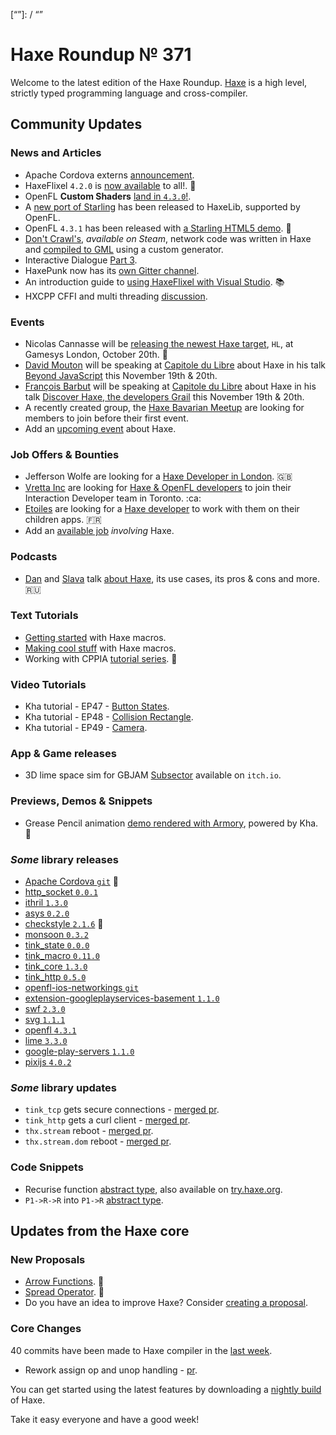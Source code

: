 [_template]: ../templates/roundup.html
[date]: / "2016-10-15 13:36:00"
[modified]: / "2016-10-16 14:45:00"
[published]: / "2016-10-16 15:00:00"
[description]: / "The latest news covering the Haxe community, featuring the latest HaxeFlixel and OpenFL releases, upcoming events, new jobs, new tutorials, new core proposals and loads more!"
[“”]: / “”

# Haxe Roundup № 371

Welcome to the latest edition of the Haxe Roundup. [Haxe](http://haxe.org/?utm_source=haxe.io) is a high level, strictly typed programming language and cross-compiler.

## Community Updates

### News and Articles

- Apache Cordova externs [announcement](https://groups.google.com/d/msg/haxelang/PccA6bTcGYw/YsN8yELtBQAJ).
- HaxeFlixel `4.2.0` is [now available](https://twitter.com/HaxeFlixel/status/785920752029732864) to all!. :tada:
- OpenFL __Custom Shaders__ [land in `4.3.0`!](https://twitter.com/Open_FL/status/785983148911845376).
- A [new port of Starling](https://twitter.com/peteshand/status/786538833646985220) has been released to HaxeLib, supported by OpenFL.
- OpenFL `4.3.1` has been released with [a Starling HTML5 demo](https://twitter.com/Open_FL/status/786973894263525376). :star2:
- [Don't Crawl's](http://store.steampowered.com/app/466770), _available on Steam_, network code was written in Haxe and [compiled to GML](https://twitter.com/YellowAfterlife/status/786055711663030273) using a custom generator.
- Interactive Dialogue [Part 3](https://twitter.com/jacobjanblom/status/786841222170238976).
- HaxePunk now has its [own Gitter channel](https://twitter.com/HaxePunk/status/784950885759594497).
- An introduction guide to [using HaxeFlixel with Visual Studio](https://twitter.com/HaxeFlixel/status/785921253102215172). :books:
- HXCPP CFFI and multi threading [discussion](https://groups.google.com/d/msg/haxelang/V-jzaEX7YD8/w5nI2HgKBQAJ).

### Events

- Nicolas Cannasse will be [releasing the newest Haxe target](https://twitter.com/ncannasse/status/781461240497397760), `HL`, at Gamesys London, October 20th. :star2: 
- [David Mouton](https://twitter.com/damoebius) will be speaking at [Capitole du Libre](https://twitter.com/capitoledulibre) about Haxe in his talk [Beyond JavaScript](https://2016.capitoledulibre.org/programme.html) this November 19th & 20th.
- [François Barbut](https://twitter.com/bablukid) will be speaking at [Capitole du Libre](https://twitter.com/capitoledulibre) about Haxe in his talk [Discover Haxe, the developers Grail](https://2016.capitoledulibre.org/programme.html) this November 19th & 20th.
- A recently created group, the [Haxe Bavarian Meetup](https://twitter.com/AdrianVeith/status/785083425006952448) are looking for members to join before their first event.
- Add an [upcoming event](https://github.com/skial/haxe.io/labels/events) about Haxe.

### Job Offers & Bounties

- Jefferson Wolfe are looking for a [Haxe Developer in London](https://twitter.com/Jefferson_Wolfe/status/783300475286347776). :gb:
- [Vretta Inc](https://www.vretta.com/) are looking for [Haxe & OpenFL developers](https://github.com/skial/haxe.io/issues/343#issue-183057087) to join their Interaction Developer team in Toronto. :ca:
- [Etoiles](http://www.etoiles-editions.com/) are looking for a [Haxe developer](https://groups.google.com/d/msg/haxelang/JOknwc1bzVE/dAl78CbsBgAJ) to work with them on their children apps. :fr: 
- Add an [available job](https://github.com/skial/haxe.io/labels/jobs) _involving_ Haxe.

### Podcasts

- [Dan](https://twitter.com/nadako) and [Slava](https://twitter.com/Slava_Ra) talk [about Haxe](https://twitter.com/and_r3w/status/785055586614448129), its use cases,
its pros & cons and more. :ru:

### Text Tutorials

- [Getting started](https://twitter.com/KentonHam/status/786614117490581504) with Haxe macros.
- [Making cool stuff](https://twitter.com/Laguna_999/status/785564638398251009) with Haxe macros.
- Working with CPPIA [tutorial series](https://twitter.com/cambiatajonas/status/786981595416764416). :star2:

### Video Tutorials

- Kha tutorial - EP47 - [Button States](https://www.youtube.com/watch?v=jL5IjtAGZW8).
- Kha tutorial - EP48 - [Collision Rectangle](https://www.youtube.com/watch?v=cWUAIPWiwFo).
- Kha tutorial - EP49 - [Camera](https://www.youtube.com/watch?v=sL46OVXws8s).

### App & Game releases

- 3D lime space sim for GBJAM [Subsector](https://twitter.com/4_AM_Games/status/785270878833483776) available on `itch.io`.

### Previews, Demos & Snippets

- Grease Pencil animation [demo rendered with Armory](https://twitter.com/luboslenco/status/787344789817683970), powered by Kha. :star2:

### *Some* library releases

- [Apache Cordova `git`](https://github.com/tokomlabs/haxe-cordova) :star2:
- [http_socket `0.0.1`](http://lib.haxe.org/p/http-socket)
- [ithril `1.3.0`](http://lib.haxe.org/p/ithril)
- [asys `0.2.0`](http://lib.haxe.org/p/asys)
- [checkstyle `2.1.6`](http://lib.haxe.org/p/checkstyle) :star2:
- [monsoon `0.3.2`](http://lib.haxe.org/p/monsoon)
- [tink_state `0.0.0`](http://lib.haxe.org/p/tink_state)
- [tink_macro `0.11.0`](http://lib.haxe.org/p/tink_macro)
- [tink_core `1.3.0`](http://lib.haxe.org/p/tink_core)
- [tink_http `0.5.0`](http://lib.haxe.org/p/tink_http)
- [openfl-ios-networkings `git`](https://github.com/jiveui/openfl-ios-networking)
- [extension-googleplayservices-basement `1.1.0`](http://lib.haxe.org/p/extension-googleplayservices-basement)
- [swf `2.3.0`](http://lib.haxe.org/p/swf)
- [svg `1.1.1`](http://lib.haxe.org/p/svg)
- [openfl `4.3.1`](http://lib.haxe.org/p/openfl)
- [lime `3.3.0`](http://lib.haxe.org/p/lime)
- [google-play-servers `1.1.0`](http://lib.haxe.org/p/google-play-services)
- [pixijs `4.0.2`](http://lib.haxe.org/p/pixijs)
 
### *Some* library updates

- `tink_tcp` gets secure connections - [merged pr](https://github.com/haxetink/tink_tcp/pull/8).
- `tink_http` gets a curl client - [merged pr](https://github.com/haxetink/tink_http/pull/50).
- `thx.stream` reboot - [merged pr](https://github.com/fponticelli/thx.stream/pull/3).
- `thx.stream.dom` reboot - [merged pr](https://github.com/fponticelli/thx.stream.dom/pull/2).

### Code Snippets

- Recurise function [abstract type](https://groups.google.com/d/msg/haxelang/SVudA2XeOgI/_e_S2dcLBwAJ), also available on [try.haxe.org](http://try.haxe.org/#42994).
- `P1->R->R` into `P1->R` [abstract type](https://groups.google.com/d/msg/haxelang/U8uEnhMHaas/oDcqJwRqBwAJ).

## Updates from the Haxe core

### New Proposals

- [Arrow Functions](https://github.com/HaxeFoundation/haxe-evolution/pull/8). :star2:
- [Spread Operator](https://github.com/HaxeFoundation/haxe-evolution/pull/7). :star2:
- Do you have an idea to improve Haxe? Consider [creating a proposal].

### Core Changes

40 commits have been made to Haxe compiler in the [last week].

- Rework assign op and unop handling - [pr](https://github.com/HaxeFoundation/haxe/pull/5752).

You can get started using the latest features by downloading a [nightly build] of Haxe.

Take it easy everyone and have a good week!

[last week]: https://github.com/issues?utf8=%E2%9C%93&q=closed%3A2016-10-08..2016-10-16+org%3Ahaxefoundation+is%3Aclosed+
[nightly build]: http://build.haxe.org
[creating a proposal]: https://github.com/HaxeFoundation/haxe-evolution

